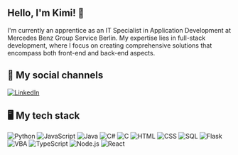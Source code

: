 ## Hello, I'm Kimi! 👋

I'm currently an apprentice as an IT Specialist in Application Development at Mercedes Benz Group Service Berlin. My expertise lies in full-stack development, where I focus on creating comprehensive solutions that encompass both front-end and back-end aspects.

## 👥 My social channels

[![LinkedIn](https://img.shields.io/badge/LinkedIn-Kimi_Fiedler-blue?style=for-the-badge&logo=linkedin)](https://www.linkedin.com/in/kimi-fiedler-5b72a1296/)

## 🖥️ My tech stack

![Python](https://img.shields.io/badge/Python-3776AB?style=for-the-badge&logo=python&logoColor=white) ![JavaScript](https://img.shields.io/badge/JavaScript-F7DF1E?style=for-the-badge&logo=javascript&logoColor=black) ![Java](https://img.shields.io/badge/Java-007396?style=for-the-badge&logo=java&logoColor=white) ![C#](https://img.shields.io/badge/C%23-239120?style=for-the-badge&logo=c-sharp&logoColor=white) ![C](https://img.shields.io/badge/C-00599C?style=for-the-badge&logo=c&logoColor=white) ![HTML](https://img.shields.io/badge/HTML-239120?style=for-the-badge&logo=html5&logoColor=white) ![CSS](https://img.shields.io/badge/CSS-239120?style=for-the-badge&logo=css3&logoColor=white) ![SQL](https://img.shields.io/badge/SQL-003B57?style=for-the-badge&logo=postgresql&logoColor=white) ![Flask](https://img.shields.io/badge/Flask-000000?style=for-the-badge&logo=flask&logoColor=white) ![VBA](https://img.shields.io/badge/VBA-8672A2?style=for-the-badge&logo=vba&logoColor=white) ![TypeScript](https://img.shields.io/badge/TypeScript-3178C6?style=for-the-badge&logo=typescript&logoColor=white) ![Node.js](https://img.shields.io/badge/Node.js-339933?style=for-the-badge&logo=node.js&logoColor=white) ![React](https://img.shields.io/badge/React-61DAFB?style=for-the-badge&logo=react&logoColor=black) 

